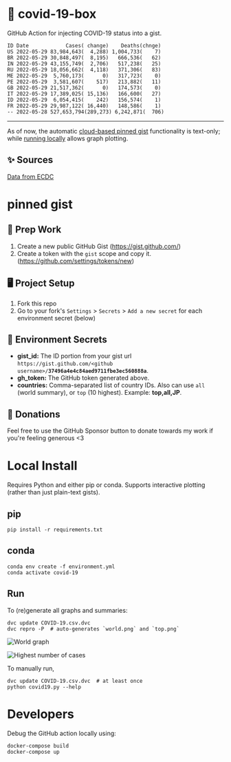 # 🏥 covid-19-box

GitHub Action for injecting COVID-19 status into a gist.

```
ID Date            Cases( change)    Deaths(chnge)
US 2022-05-29 83,984,643(  4,288) 1,004,733(    7)
BR 2022-05-29 30,848,497(  8,195)   666,536(   62)
IN 2022-05-29 43,155,749(  2,706)   517,238(   25)
RU 2022-05-29 18,056,662(  4,118)   371,306(   83)
ME 2022-05-29  5,760,173(      0)   317,723(    0)
PE 2022-05-29  3,581,607(    517)   213,882(   11)
GB 2022-05-29 21,517,362(      0)   174,573(    0)
IT 2022-05-29 17,389,025( 15,136)   166,600(   27)
ID 2022-05-29  6,054,415(    242)   156,574(    1)
FR 2022-05-29 29,987,122( 16,440)   148,586(    1)
-- 2022-05-28 527,653,794(289,273) 6,242,871(  706)
```

---

As of now, the automatic [cloud-based pinned gist](#pinned-gist) functionality is text-only;
while [running locally](#local-install) allows graph plotting.

## ✨ Sources

[Data from ECDC](https://www.ecdc.europa.eu/en/publications-data/download-todays-data-geographic-distribution-covid-19-cases-worldwide)

# pinned gist

## 🎒 Prep Work
1. Create a new public GitHub Gist (https://gist.github.com/)
1. Create a token with the `gist` scope and copy it. (https://github.com/settings/tokens/new)

## 🖥 Project Setup
1. Fork this repo
1. Go to your fork's `Settings` > `Secrets` > `Add a new secret` for each environment secret (below)

## 🤫 Environment Secrets
- **gist_id:** The ID portion from your gist url `https://gist.github.com/<github username>/`**`37496a4e4c84aed9711fbe3ec560888a`**.
- **gh_token:** The GitHub token generated above.
- **countries:** Comma-separated list of country IDs. Also can use `all` (world summary), or `top` (10 highest). Example: **top,all,JP**.

## 💸 Donations

Feel free to use the GitHub Sponsor button to donate towards my work if you're feeling generous <3

# Local Install

Requires Python and either pip or conda. Supports interactive plotting (rather than just plain-text gists).

## pip

```
pip install -r requirements.txt
```

## conda

```
conda env create -f environment.yml
conda activate covid-19
```

## Run

To (re)generate all graphs and summaries:

```
dvc update COVID-19.csv.dvc
dvc repro -P  # auto-generates `world.png` and `top.png`
```

![World graph](world.png)

![Highest number of cases](top.png)

To manually run,

```
dvc update COVID-19.csv.dvc  # at least once
python covid19.py --help
```

# Developers

Debug the GitHub action locally using:

```
docker-compose build
docker-compose up
```
